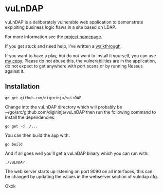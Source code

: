 # vuLnDAP

vuLnDAP is a deliberately vulnerable web application to demonstrate exploiting business logic flaws in a site based on LDAP.

For more information see the [project homepage](https://digi.ninja/projects/vulndap.php).

If you get stuck and need help, I've written a [walkthrough](https://digi.ninja/blog/vulndap_walkthrough.php).

If you want to have a play, but do not want to install it yourself, you can use [my copy](https://vulndap.digi.ninja/). Please do not abuse this, the vulnerabilities are in the application, do not expect to get anywhere with port scans or by running Nessus against it.

## Installation

```
go get github.com/digininja/vuLnDAP
```

Change into the vuLnDAP directory which will probably be ~/go/src/github.com/digininja/vuLnDAP then run the following command to install the dependencies:

```
go get -d ./...
```

You can then build the app with:

```
go build
```

And if all goes well you'll get a vuLnDAP binary which you can run with:

```
./vuLnDAP
```

The web server starts up listening on port 9090 on all interfaces, this can be changed by updating the values in the webserver section of vulndap.cfg.

Okok